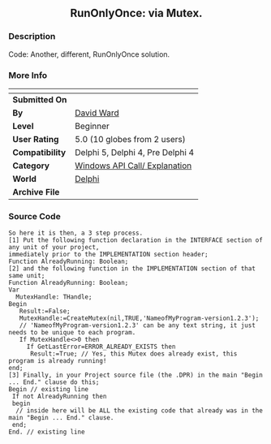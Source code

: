 ﻿<div align="center">

## RunOnlyOnce: via Mutex\.


</div>

### Description

Code: Another, different, RunOnlyOnce solution.
 
### More Info
 


<span>             |<span>
---                |---
**Submitted On**   |
**By**             |[David Ward](https://github.com/Planet-Source-Code/PSCIndex/blob/master/ByAuthor/david-ward.md)
**Level**          |Beginner
**User Rating**    |5.0 (10 globes from 2 users)
**Compatibility**  |Delphi 5, Delphi 4, Pre Delphi 4
**Category**       |[Windows API Call/ Explanation](https://github.com/Planet-Source-Code/PSCIndex/blob/master/ByCategory/windows-api-call-explanation__7-39.md)
**World**          |[Delphi](https://github.com/Planet-Source-Code/PSCIndex/blob/master/ByWorld/delphi.md)
**Archive File**   |[](https://github.com/Planet-Source-Code/david-ward-runonlyonce-via-mutex__7-534/archive/master.zip)





### Source Code

```
So here it is then, a 3 step process.
[1] Put the following function declaration in the INTERFACE section of any unit of your project,
immediately prior to the IMPLEMENTATION section header;
Function AlreadyRunning: Boolean;
[2] and the following function in the IMPLEMENTATION section of that same unit;
Function AlreadyRunning: Boolean;
Var
  MutexHandle: THandle;
Begin
   Result:=False;
   MutexHandle:=CreateMutex(nil,TRUE,'NameofMyProgram-version1.2.3');
   // 'NameofMyProgram-version1.2.3' can be any text string, it just needs to be unique to each program.
   If MutexHandle<>0 then
     If GetLastError=ERROR_ALREADY_EXISTS then
      Result:=True; // Yes, this Mutex does already exist, this program is already running!
end;
[3] Finally, in your Project source file (the .DPR) in the main "Begin ... End." clause do this;
Begin // existing line
 If not AlreadyRunning then
 begin
  // inside here will be ALL the existing code that already was in the main "Begin ... End." clause.
 end;
End. // existing line
```

